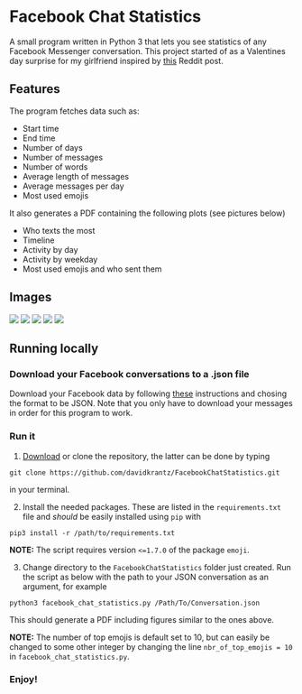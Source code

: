 # Facebook Chat Statistics

A small program written in Python 3 that lets you see statistics of any Facebook Messenger conversation. This project started of as a Valentines day surprise for my girlfriend inspired by [this](https://www.reddit.com/r/dataisbeautiful/comments/7xicua/my_girlfriend_made_a_visualization_of_all/) Reddit post.

## Features

The program fetches data such as:

* Start time
* End time
* Number of days
* Number of messages
* Number of words
* Average length of messages
* Average messages per day
* Most used emojis

It also generates a PDF containing the following plots (see pictures below)

* Who texts the most
* Timeline
* Activity by day
* Activity by weekday
* Most used emojis and who sent them

## Images

<img src="pics/who_texts_the_most.png"/>
<img src="pics/timeline.png">
<img src="pics/activity_by_day.png">
<img src="pics/activity_by_week.png">
<img src="pics/top_10_emojis.png">

## Running locally

### Download your Facebook conversations to a .json file
Download your Facebook data by following [these](https://www.facebook.com/help/212802592074644?helpref=uf_permalink) instructions and chosing the format to be JSON. Note that you only have to download your messages in order for this program to work.

### Run it

1. [Download](https://github.com/davidkrantz/FacebookChatStatistics/archive/master.zip) or clone the repository, the latter can be done by typing
```
git clone https://github.com/davidkrantz/FacebookChatStatistics.git
```
in your terminal.

2. Install the needed packages. These are listed in the `requirements.txt` file and *should* be easily installed using `pip` with
```
pip3 install -r /path/to/requirements.txt
```
**NOTE:** The script requires version `<=1.7.0` of the package `emoji`.

3. Change directory to the `FacebookChatStatistics` folder just created. Run the script as below with the path to your JSON conversation as an argument, for example
```
python3 facebook_chat_statistics.py /Path/To/Conversation.json
```
This should generate a PDF including figures similar to the ones above.


**NOTE:** The number of top emojis is default set to 10, but can easily be changed to some other integer by changing the line `nbr_of_top_emojis = 10` in `facebook_chat_statistics.py`.

### Enjoy!
